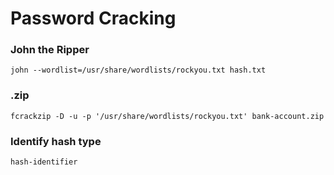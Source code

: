 # Password Cracking

### John the Ripper

```text
john --wordlist=/usr/share/wordlists/rockyou.txt hash.txt
```

### .zip

```text
fcrackzip -D -u -p '/usr/share/wordlists/rockyou.txt' bank-account.zip
```

### Identify hash type

```text
hash-identifier
```



